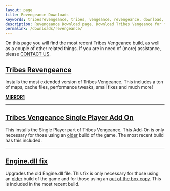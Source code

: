 ```yaml
---
layout: page
title: Revengeance Downloads
keywords: tribesrevengeance, tribes, vengeance, revengeance, download, game, beml, standard, defauld, singleplayer, add, on
description: Revengeance Download page. Download Tribes Vengeance for free! Choose from many builds!
permalink: /downloads/revengeance/
---
```


On this page you will find the most recent Tribes Vengeance build, as well as a couple of other related things. If you are in need of (more) assistance, please [CONTACT US](/contact).

  
  

## [Tribes Revengeance](http://downloads.tribesrevengeance.com/revengeance/TribesVengeance.zip)

Installs the most extended version of Tribes Vengeance. This includes a ton of maps, cache files, performance tweaks, small fixes and much more!

  

**[MIRROR1](https://goo.gl/v2MQeg)**

  
  
  

* * *
  
  

## [Tribes Vengeance Single Player Add On](revengeance/TV_SP_AddOn.exe)

This installs the Single Player part of Tribes Vengeance. This Add-On is only necessary for those using an <u>older</u> build of the game. The most recent build has this included.

  
  
  

* * *
  
  

## [Engine.dll fix](revengeance/Engine.dll)

Upgrades the old Engine.dll file. This fix is only necessary for those using an <u>older</u> build of the game and for those using an <u>out of the box copy</u>. This is included in the most recent build.
